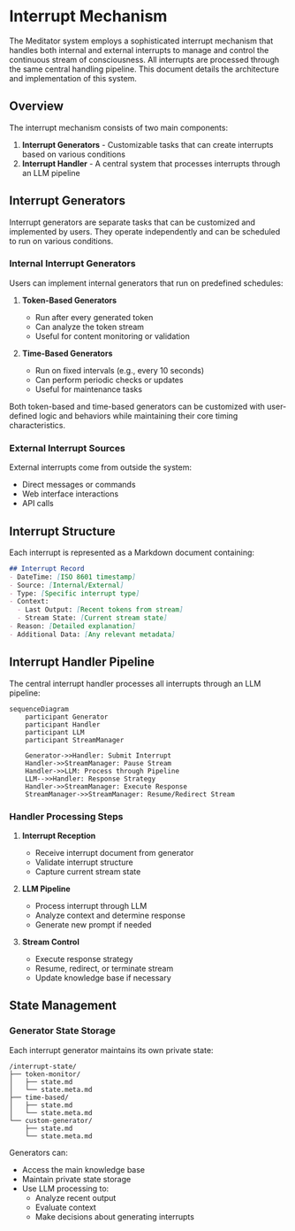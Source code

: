 # Interrupt Mechanism

The Meditator system employs a sophisticated interrupt mechanism that handles both internal and external interrupts to manage and control the continuous stream of consciousness. All interrupts are processed through the same central handling pipeline. This document details the architecture and implementation of this system.

## Overview

The interrupt mechanism consists of two main components:
1. **Interrupt Generators** - Customizable tasks that can create interrupts based on various conditions
2. **Interrupt Handler** - A central system that processes interrupts through an LLM pipeline

## Interrupt Generators

Interrupt generators are separate tasks that can be customized and implemented by users. They operate independently and can be scheduled to run on various conditions.

### Internal Interrupt Generators

Users can implement internal generators that run on predefined schedules:

1. **Token-Based Generators**
   - Run after every generated token
   - Can analyze the token stream
   - Useful for content monitoring or validation

2. **Time-Based Generators**
   - Run on fixed intervals (e.g., every 10 seconds)
   - Can perform periodic checks or updates
   - Useful for maintenance tasks

Both token-based and time-based generators can be customized with user-defined logic and behaviors while maintaining their core timing characteristics.

### External Interrupt Sources

External interrupts come from outside the system:

- Direct messages or commands
- Web interface interactions
- API calls

## Interrupt Structure

Each interrupt is represented as a Markdown document containing:

```markdown
## Interrupt Record
- DateTime: [ISO 8601 timestamp]
- Source: [Internal/External]
- Type: [Specific interrupt type]
- Context:
  - Last Output: [Recent tokens from stream]
  - Stream State: [Current stream state]
- Reason: [Detailed explanation]
- Additional Data: [Any relevant metadata]
```

## Interrupt Handler Pipeline

The central interrupt handler processes all interrupts through an LLM pipeline:

```mermaid
sequenceDiagram
    participant Generator
    participant Handler
    participant LLM
    participant StreamManager
    
    Generator->>Handler: Submit Interrupt
    Handler->>StreamManager: Pause Stream
    Handler->>LLM: Process through Pipeline
    LLM-->>Handler: Response Strategy
    Handler->>StreamManager: Execute Response
    StreamManager->>StreamManager: Resume/Redirect Stream
```

### Handler Processing Steps

1. **Interrupt Reception**
   - Receive interrupt document from generator
   - Validate interrupt structure
   - Capture current stream state

2. **LLM Pipeline**
   - Process interrupt through LLM
   - Analyze context and determine response
   - Generate new prompt if needed

3. **Stream Control**
   - Execute response strategy
   - Resume, redirect, or terminate stream
   - Update knowledge base if necessary

## State Management

### Generator State Storage

Each interrupt generator maintains its own private state:

```
/interrupt-state/
├── token-monitor/
│   ├── state.md
│   └── state.meta.md
├── time-based/
│   ├── state.md
│   └── state.meta.md
└── custom-generator/
    ├── state.md
    └── state.meta.md
```

Generators can:
- Access the main knowledge base
- Maintain private state storage
- Use LLM processing to:
  - Analyze recent output
  - Evaluate context
  - Make decisions about generating interrupts
